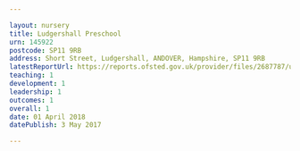 ```yaml
---

layout: nursery
title: Ludgershall Preschool
urn: 145922
postcode: SP11 9RB
address: Short Street, Ludgershall, ANDOVER, Hampshire, SP11 9RB
latestReportUrl: https://reports.ofsted.gov.uk/provider/files/2687787/urn/145922.pdf
teaching: 1
development: 1
leadership: 1
outcomes: 1
overall: 1
date: 01 April 2018 
datePublish: 3 May 2017

---
```

